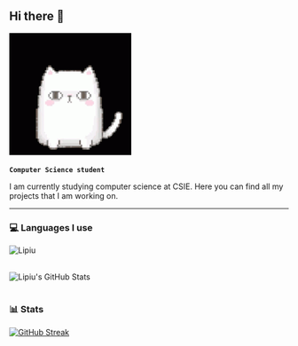 ## Hi there 👋

![That's literally me](images/cat.gif)

**`Computer Science student`**

I am currently studying computer science at CSIE.
Here you can find all my projects that I am working on.

---

### 💻 Languages I use

<div align="left">
  <img src="https://github-readme-stats.vercel.app/api/top-langs?username=Lipiu&show_icons=true&locale=en&layout=compact&theme=material-palenight" alt="Lipiu" />
</div>
<br />

![Lipiu's GitHub Stats](https://github-readme-stats.vercel.app/api?username=Lipiu&show_icons=true&theme=material-palenight)


#

### 📊 Stats

[![GitHub Streak](https://github-readme-streak-stats.herokuapp.com?user=Lipiu&theme=violet-dark)](https://git.io/streak-stats)

<!--![Lipiu's GitHub Stats](https://github-readme-stats.vercel.app/api?username=Lipiu&show_icons=true&theme=violet-dark)
<!--
**Lipiu/Lipiu** is a ✨ _special_ ✨ repository because its `README.md` (this file) appears on your GitHub profile.

Here are some ideas to get you started:

- 🔭 I’m currently working on ...
- 🌱 I’m currently learning ...
- 👯 I’m looking to collaborate on ...
- 🤔 I’m looking for help with ...
- 💬 Ask me about ...
- 📫 How to reach me: ...
- 😄 Pronouns: ...
- ⚡ Fun fact: ...
-->
